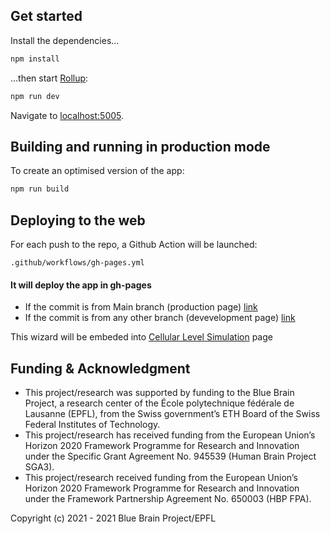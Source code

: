 
## Get started

Install the dependencies...

```bash
npm install
```

...then start [Rollup](https://rollupjs.org):

```bash
npm run dev
```

Navigate to [localhost:5005](http://localhost:5005).

## Building and running in production mode

To create an optimised version of the app:

```bash
npm run build
```

## Deploying to the web

For each push to the repo, a Github Action will be launched:

`.github/workflows/gh-pages.yml`

#### It will deploy the app in gh-pages
- If the commit is from Main branch (production page) [link](https://bluebrain.github.io/bsp-usecase-wizard/index.html)
- If the commit is from any other branch (devevelopment page) [link](https://bluebrain.github.io/bsp-usecase-wizard/dev/index.html)

This wizard will be embeded into [Cellular Level Simulation](https://github.com/ebrains-cls-interactive/ebrains-cls-interactive.github.io) page


## Funding & Acknowledgment
- This project/research was supported by funding to the Blue Brain Project, a research center of the École polytechnique fédérale de Lausanne (EPFL), from the Swiss government’s ETH Board of the Swiss Federal Institutes of Technology.
- This project/research has received funding from the European Union’s Horizon 2020 Framework Programme for Research and Innovation under the Specific Grant Agreement No. 945539 (Human Brain Project SGA3).
- This project/research received funding from the European Union’s Horizon 2020 Framework Programme for Research and Innovation under the Framework Partnership Agreement No. 650003 (HBP FPA).

Copyright (c) 2021 - 2021 Blue Brain Project/EPFL
